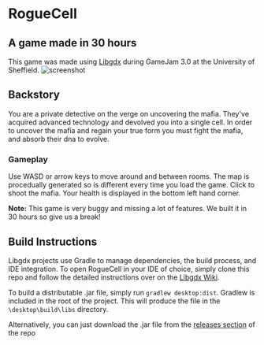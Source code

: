 # RogueCell
## A game made in 30 hours
This game was made using [Libgdx](https://github.com/libgdx/libgdx) during GameJam 3.0 at the University of Sheffield. 
![screenshot](http://i.imgur.com/QPGzhi1.png)

## Backstory
You are a private detective on the verge on uncovering the mafia. They've acquired advanced technology and devolved you into a single cell. In order to uncover the mafia and regain your true form you must fight the mafia, and absorb their dna to evolve.

### Gameplay
Use WASD or arrow keys to move around and between rooms. The map is procedually generated so is different every time you load the game. Click to shoot the mafia. Your health is displayed in the bottom left hand corner. 

**Note:** This game is very buggy and missing a lot of features. We built it in 30 hours so give us a break!

## Build Instructions
Libgdx projects use Gradle to manage dependencies, the build process, and IDE integration. To open RogueCell in your IDE of choice, simply clone this repo and follow the detailed instructions over on the [Libgdx Wiki](https://github.com/libgdx/libgdx/wiki/Setting-up-your-Development-Environment-%28Eclipse%2C-Intellij-IDEA%2C-NetBeans%29). 

To build a distributable .jar file, simply run `gradlew desktop:dist`. Gradlew is included in the root of the project. This will produce the file in the `\desktop\build\libs` directory.

Alternatively, you can just download the .jar file from the [releases section](https://github.com/TeknoVenus/ShefGameJam/releases) of the repo
